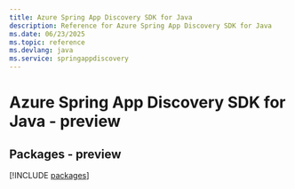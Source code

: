 ```yaml
---
title: Azure Spring App Discovery SDK for Java
description: Reference for Azure Spring App Discovery SDK for Java
ms.date: 06/23/2025
ms.topic: reference
ms.devlang: java
ms.service: springappdiscovery
---
```

# Azure Spring App Discovery SDK for Java - preview
## Packages - preview
[!INCLUDE [packages](spring-app-discovery-index.md)]